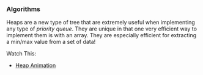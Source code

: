 ### Algorithms

Heaps are a new type of tree that are extremely useful when implementing any type of _priority queue_. They are unique in that one very efficient way to implement them is with an array. They are especially efficient for extracting a min/max value from a set of data!

Watch This:
* [Heap Animation](https://visualgo.net/en/heap?slide=1)